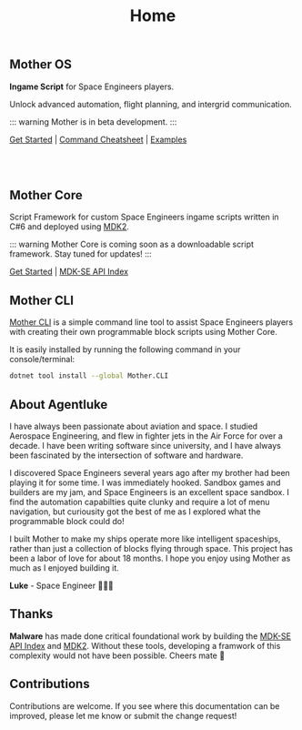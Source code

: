﻿---
home: true
title: Home
# heroImage: images/title.png
actions:
  - text: Mother OS
    link: /IngameScript/IngameScript.md
    type: primary

  # - text: Mother Core
  #   link: /Framework/Readme.md
  #   type: secondary

features:
  - title: Intuitive Command Library
    details: Control most common block operations with a simple command line interface.
  - title: Dynamic Flight Planning
    details: Create flight plans using GPS waypoints and fly them with ease.
  - title: Secure Communication
    details: Send encrypted commands to other grids to supercharge cooperation.


footer: MIT Licensed | © 2025 Agentluke | The Empire must grow.
---

<script setup>
  import MotherOSAnimation from '../../components/MotherOSAnimation.vue';
  import MotherOSAnimation2 from '../../components/MotherOSAnimation2.vue';
  import MotherCoreAnimation from '../../components/MotherCoreAnimation.vue';
  import MotherCoreOverview from '../../components/MotherCoreOverview.vue';
</script>

## Mother OS

**Ingame Script** for Space Engineers players. 

Unlock advanced automation, flight planning, and intergrid communication.


::: warning
Mother is in beta development.
:::

[Get Started](/IngameScript/IngameScript.md) | [Command Cheatsheet](/IngameScript/CommandCheatsheet.md) | [Examples](/IngameScript/Examples.md)


<div>
  <MotherOSAnimation />
</div>

<!-- <div>
  <MotherOSAnimation2 />
</div> -->
<br>
<br>



<!-- <section>
    <h2>Mother OS</h2>
    <p>Ingame Script for Space Engineers players</p>
    <p>Mother is a general purpose operating system for Space Engineers grids available as an in-game script. It exposes an intuitive command line interface (CLI), flexible flight control & planning, and an intergrid communication system to massively expand what you can do with your grid(s). I built Mother to make my ships operate more like spaceships on a network, rather than just a collection of blocks flying through space. With Mother's CLI, most common operations can easily be assigned to a button without needing a Timer or Event Block.</p>
    <p>You do not need any programming experience to use Mother.  In fact, most of Mother's CLI commands offer a more intutive control mechanism than the base game itself. However, if you fancy yourself a programmer, you can easily extend Mother's functionality by creating a custom project. Mother is built on top of <a href="https://github.com/malware-dev/MDK-SE" target=_blank>MDK-SE</a>, thanks to the incredible contributions **Malware** has made to the Space Engineers community.  I hope you enjoy using Mother as much as I enjoyed building it.</p>
    <p>The empire must grow.</p>
</section> -->


## Mother Core

Script Framework for custom Space Engineers ingame scripts written in C#6 and deployed using [MDK2](https://github.com/malforge/mdk2/wiki).

::: warning
Mother Core is coming soon as a downloadable script framework.  Stay tuned for updates!
:::

 [Get Started](./Framework/README.md) | [MDK-SE API Index](https://github.com/malware-dev/MDK-SE/wiki)

<MotherCoreOverview/> 

## Mother CLI

[Mother CLI](./Framework/Developer/Console.md) is a simple command line tool to assist Space Engineers players with creating their own programmable block scripts using Mother Core.

It is easily installed by running the following command in your console/terminal:

```sh
dotnet tool install --global Mother.CLI
```

##  About Agentluke
I have always been passionate about aviation and space. I studied Aerospace Engineering, and flew in fighter jets in the Air Force for over a decade. I have been writing software since university, and I have always been fascinated by the intersection of software and hardware.

I discovered Space Engineers several years ago after my brother had been playing it for some time. I was immediately hooked. Sandbox games and builders are my jam, and Space Engineers is an excellent space sandbox. I find the automation capabilties quite clunky and require a lot of menu navigation, but curiousity got the best of me as I explored what the programmable block could do!  

I built Mother to make my ships operate more like intelligent spaceships, rather than just a collection of blocks flying through space. This project has been a labor of love for about 18 months. I hope you enjoy using Mother as much as I enjoyed building it.

**Luke** - 
Space Engineer 🚀🇨🇦



## Thanks

**Malware** has made done critical foundational work by building the [MDK-SE API Index](https://github.com/malware-dev/MDK-SE/wiki) and [MDK2](https://github.com/malforge/mdk2/wiki). Without these tools, developing a framwork of this complexity would not have been possible. Cheers mate 🍻 

## Contributions
Contributions are welcome. If you see where this documentation can be improved, please let me know or submit the change request!

<!-- <section>
    <h2>Mother Core</h2>
    <strong>Framework for Space Engineers Script Developers</strong>
    <p></p>
</section> -->



 <!-- ```
 ███╗   ███╗ ██████╗ ████████╗██╗  ██╗███████╗██████╗    ██████╗ ███████╗
 ████╗ ████║██╔═══██╗╚══██╔══╝██║  ██║██╔════╝██╔══██╗  ██╔═══██╗██╔════╝
 ██╔████╔██║██║   ██║   ██║   ███████║█████╗  ██████╔╝  ██║   ██║███████╗
 ██║╚██╔╝██║██║   ██║   ██║   ██╔══██║██╔══╝  ██╔══██╗  ██║   ██║╚════██║
 ██║ ╚═╝ ██║╚██████╔╝   ██║   ██║  ██║███████╗██║  ██║  ╚██████╔╝███████║
 ╚═╝     ╚═╝ ╚═════╝    ╚═╝   ╚═╝  ╚═╝╚══════╝╚═╝  ╚═╝   ╚═════╝ ╚══════╝
 ``` -->


